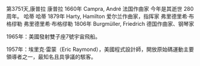 第3751天,康普拉
康普拉 1660年
Campra, André 法国作曲家
今年是其逝世 280 周年。
哈蒂
哈蒂 1879年
Harty, Hamilton 爱尔兰作曲家，指挥家
弗里德里希·布格缪勒
弗里德里希·布格缪勒 1806年
Burgmüller, Friedrich 德国作曲家、钢琴家

 
1965年：美國發射雙子座7號宇宙飛船。

1957年：埃里克·雷蒙（Eric Raymond），美國程式設計師，開放原始碼運動主要領導者之一，最知名且具爭議的駭客。


